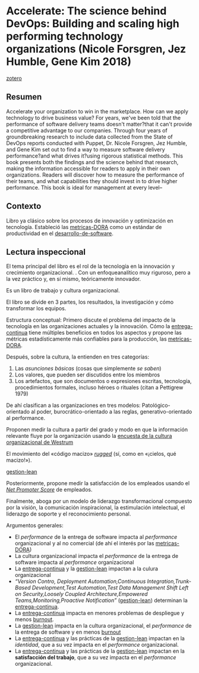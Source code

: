 # Accelerate: The science behind DevOps: Building and scaling high performing technology organizations (Nicole Forsgren, Jez Humble, Gene Kim 2018)

[zotero](zotero://select/items/@forsgren&al2018)

## Resumen

Accelerate your organization to win in the marketplace. How can we apply technology to drive business value? For years, we've been told that the performance of software delivery teams doesn't matter?that it can't provide a competitive advantage to our companies. Through four years of groundbreaking research to include data collected from the State of DevOps reports conducted with Puppet, Dr. Nicole Forsgren, Jez Humble, and Gene Kim set out to find a way to measure software delivery performance?and what drives it?using rigorous statistical methods. This book presents both the findings and the science behind that research, making the information accessible for readers to apply in their own organizations. Readers will discover how to measure the performance of their teams, and what capabilities they should invest in to drive higher performance. This book is ideal for management at every level–

## Contexto

Libro ya clásico sobre los procesos de innovación y optimización en tecnología. Estableció las [metricas-DORA](metricas-DORA.md) como un estándar de productividad en el [desarrollo-de-software](desarrollo-de-software.md).

## Lectura inspeccional

El tema principal del libro es el rol de la tecnología en la innovación y crecimiento organizacional. <!--Según el título, prefacio, epígrafe, solapa-->. Con un enfoque<!--didáctico, práctico, teórico, académico, etcétera-->analítico muy riguroso, pero a la vez práctico y, en sí mismo, teóricamente innovador.

Es un libro de <!--Física, Psicología, Divulgación, Autoayuda, Manual técnico, trabajo y cultura organizacional--> trabajo y cultura organizacional.

<!--Según la tabla de contenido, índices, apéndices-->El libro se divide en 3 partes, los resultados, la investigación y cómo transformar los equipos.

Estructura conceptual: <!--según el escaneo de páginas-->
Primero discute el problema del impacto de la tecnología en las organizaciones actuales y la innovación. Cómo la [entrega-continua](entrega-continua.md) tiene múltiples beneficios en todos los aspectos y propone las métricas estadísticamente más confiables para la producción, las [metricas-DORA](metricas-DORA.md).

Después, sobre la cultura, la entienden en tres categorías:

1. Las *asunciones básicas* (cosas que simplemente *se saben*)
1. Los valores, que pueden ser discutidos entre los miembros
1. Los artefactos, que son documentos o expresiones escritas, tecnología, procedimientos formales, incluso héroes o rituales (citan a Pettigrew 1979)

De ahí clasifican a las organizaciones en tres modelos: Patológico-orientado al poder, burocrático-orientado a las reglas, generativo-orientado al performance.

Proponen medir la cultura a partir del grado y modo en que la información relevante fluye por la organización usando la [encuesta de la cultura organizacional de Westrum](https://dora.dev/capabilities/generative-organizational-culture/)

El movimiento del «código macizo» [*rugged*](https://ruggedsoftware.org/) (sí, como en «¡cielos, qué macizo!»).

[gestion-lean](gestion-lean.md)

Posteriormente, propone medir la satisfacción de los empleados usando el [*Net Promoter Score*](https://en.wikipedia.org/wiki/Net_promoter_score) de empleados.

Finalmente, aboga por un modelo de liderazgo transformacional compuesto por la visión, la comunicación inspiracional, la estimulación intelectual, el liderazgo de soporte y el reconocimiento personal.

Argumentos generales:<!--Según la lectura rápida-->

* El *performance* de la entrega de software impacta al *performance* organizacional y al no comercial (de ahí el interés por las [metricas-DORA](metricas-DORA.md))
* La cultura organizacional impacta el *performance* de la entrega de software impacta al *performance* organizacional
* La [entrega-continua](entrega-continua.md) y la [gestion-lean](gestion-lean.md) impactan a la culura organizacional
* *“Version Contro, Deployment Automation,Continuous Integration,Trunk-Based Development,Test Automation,Test Data Management Shift Left on Security,Loosely Coupled Architecture,Empowered Teams,Monitoring,Proactive Notification”* ([gestion-lean](gestion-lean.md)) determinan la [entrega-continua](entrega-continua.md).
* La [entrega-continua](entrega-continua.md) impacta en menores problemas de despliegue y menos [burnout](burnout.md).
* La [gestion-lean](gestion-lean.md) impacta en la cultura organizacional, el *performance* de la entrega de software y en menos [burnout](burnout.md)
* La [entrega-continua](entrega-continua.md) y las prácticas de la [gestion-lean](gestion-lean.md) impactan en la *identidad*, que a su vez impacta en el *performance* organizacional.
* La [entrega-continua](entrega-continua.md) y las prácticas de la [gestion-lean](gestion-lean.md) impactan en la **satisfacción del trabajo**, que a su vez impacta en el *performance* organizacional.
